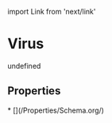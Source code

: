 import Link from 'next/link'
# Virus

undefined

## Properties

<Grid>
* [](/Properties/Schema.org/)

</Grid>

